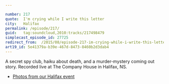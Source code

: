 ```yaml
---

number: 217
quote:  I'm crying while I write this letter
city:   Halifax
permalink: /episode/217/
guid:   tag:soundcloud,2010:tracks/217498479
simplecast_episode_id: 27725
redirect_from:  /2015/08/episode-217-im-crying-while-i-write-this-letter-halifax/
art19_id: 5e41379a-b39e-467d-8473-8460b2d3dab4
---
```


A secret spy club, haiku about death, and a murder-mystery coming out story. Recorded live at The Company House in Halifax, NS.

* [Photos from our Halifax event](https://goo.gl/I8V505)

